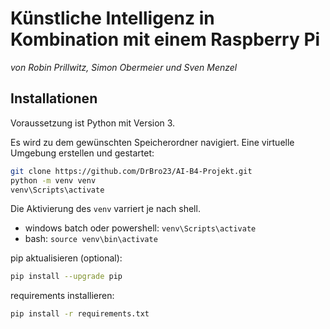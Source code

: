 # Künstliche Intelligenz in Kombination mit einem Raspberry Pi

_von Robin Prillwitz, Simon Obermeier und Sven Menzel_

## Installationen

Voraussetzung ist Python mit Version 3.

Es wird zu dem gewünschten Speicherordner navigiert.
Eine virtuelle Umgebung erstellen und gestartet:

```bash
git clone https://github.com/DrBro23/AI-B4-Projekt.git
python -m venv venv
venv\Scripts\activate
```

Die Aktivierung des `venv` varriert je nach shell.
- windows batch oder powershell: `venv\Scripts\activate`
- bash: `source venv\bin\activate`

pip aktualisieren (optional):
```bash
pip install --upgrade pip
```

requirements installieren:
```bash
pip install -r requirements.txt
```
